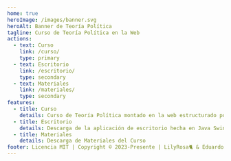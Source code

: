 ```yaml
---
home: true
heroImage: /images/banner.svg
heroAlt: Banner de Teoría Política
tagline: Curso de Teoría Política en la Web
actions:
  - text: Curso
    link: /curso/
    type: primary
  - text: Escritorio
    link: /escritorio/
    type: secondary
  - text: Materiales
    link: /materiales/
    type: secondary
features:
  - title: Curso
    details: Curso de Teoría Política montado en la web estructurado por temas
  - title: Escritorio
    details: Descarga de la aplicación de escritorio hecha en Java Swing para acceder al curso sin conexión
  - title: Materiales
    details: Descarga de Materiales del Curso
footer: Licencia MIT | Copyright © 2023-Presente | LilyRosa🐈 & EduardoProfe666🎩
---
```


